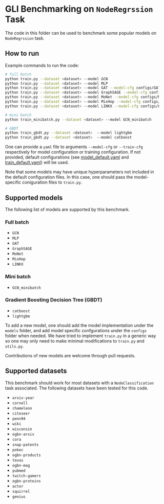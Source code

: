# GLI Benchmarking on `NodeRegrssion` Task

The code in this folder can be used to benchmark some popular models on `NodeRegrssion` task.

## How to run

Example commands to run the code:

```bash
# full batch
python train.py --dataset <dataset> --model GCN
python train.py --dataset <dataset> --model MLP
python train.py --dataset <dataset> --model GAT --model-cfg configs/GAT.yaml
python train.py --dataset <dataset> --model GraphSAGE --model-cfg configs/GraphSAGE.yaml
python train.py --dataset <dataset> --model MoNet --model-cfg configs/MoNet.yaml
python train.py --dataset <dataset> --model MixHop --model-cfg configs/MixHop.yaml
python train.py --dataset <dataset> --model LINKX --model-cfg configs/LINKX.yaml --train-cfg configs/LINKX_train.yaml

# mini batch
python train_minibatch.py --dataset <dataset> --model GCN_minibatch

# GBDT
python train_gbdt.py --dataset <dataset>  --model lightgbm
python train_gbdt.py --dataset <dataset>  --model catboost
```

One can provide a `yaml` file to arguments `--model-cfg` or `--train-cfg` respectively for model configuration or training configuration. If not provided, default configurations (see [model_default.yaml](https://github.com/Graph-Learning-Benchmarks/gli/blob/main/benchmarks/NodeClassification/configs/model_default.yaml) and [train_default.yaml](https://github.com/Graph-Learning-Benchmarks/gli/blob/main/benchmarks/NodeClassification/configs/train_default.yaml)) will be used. 

Note that some models may have unique hyperparameters not included in the default configuration files. In this case, one should pass the model-specific coniguration files to `train.py`.

## Supported models

The following list of models are supported by this benchmark.

### Full batch

- `GCN`
- `MLP`
- `GAT`
- `GraphSAGE`
- `MoNet`
- `MixHop`
- `LINKX`

### Mini batch

- `GCN_minibatch`

### Gradient Boosting Decision Tree (GBDT)

- `catboost`
- `lightgbm`

To add a new model, one should add the model implementation under the `models` folder, and add model specific confgurations under the `configs` folder when needed. We have tried to implement `train.py` in a generic way so one may only need to make minimal modifications to `train.py` and `utils.py`.

Contributions of new models are welcome through pull requests.

## Supported datasets

This benchmark should work for most datasets with a `NodeClassification` task associated. The following datasets have been tested for this code.

- `arxiv-year`
- `cornell`
- `chameleon`
- `citeseer`
- `penn94`
- `wiki`
- `wisconsin`
- `ogbn-arxiv`
- `cora`
- `snap-patents`
- `pokec`
- `ogbn-products`
- `texas`
- `ogbn-mag`
- `pubmed`
- `twitch-gamers`
- `ogbn-proteins`
- `actor`
- `squirrel`
- `genius`
